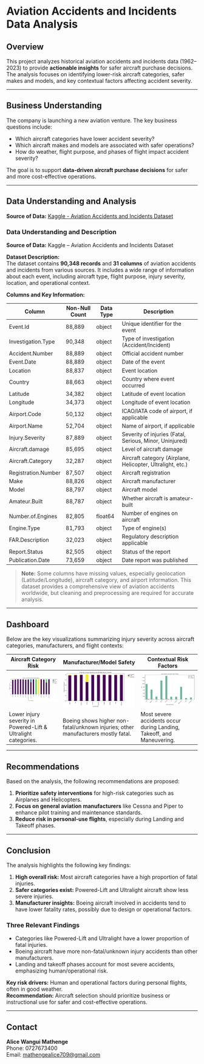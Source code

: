 # Aviation Accidents and Incidents Data Analysis

## Overview
This project analyzes historical aviation accidents and incidents data (1962–2023) to provide **actionable insights** for safer aircraft purchase decisions. The analysis focuses on identifying lower-risk aircraft categories, safer makes and models, and key contextual factors affecting accident severity.

---

## Business Understanding
The company is launching a new aviation venture. The key business questions include:

- Which aircraft categories have lower accident severity?
- Which aircraft makes and models are associated with safer operations?
- How do weather, flight purpose, and phases of flight impact accident severity?

The goal is to support **data-driven aircraft purchase decisions** for safer and more cost-effective operations.

---

## Data Understanding and Analysis

**Source of Data:** [Kaggle - Aviation Accidents and Incidents Dataset](https://www.kaggle.com/)  

### Data Understanding and Description

**Source of Data:** Kaggle – Aviation Accidents and Incidents Dataset  

**Dataset Description:**  
The dataset contains **90,348 records** and **31 columns** of aviation accidents and incidents from various sources. It includes a wide range of information about each event, including aircraft type, flight purpose, injury severity, location, and operational context.


**Columns and Key Information:**  

| Column                     | Non-Null Count | Data Type | Description |
|----------------------------|---------------|-----------|-------------|
| Event.Id                   | 88,889        | object    | Unique identifier for the event |
| Investigation.Type         | 90,348        | object    | Type of investigation (Accident/Incident) |
| Accident.Number            | 88,889        | object    | Official accident number |
| Event.Date                 | 88,889        | object    | Date of the event |
| Location                   | 88,837        | object    | Event location |
| Country                    | 88,663        | object    | Country where event occurred |
| Latitude                   | 34,382        | object    | Latitude of event location |
| Longitude                  | 34,373        | object    | Longitude of event location |
| Airport.Code               | 50,132        | object    | ICAO/IATA code of airport, if applicable |
| Airport.Name               | 52,704        | object    | Name of airport, if applicable |
| Injury.Severity            | 87,889        | object    | Severity of injuries (Fatal, Serious, Minor, Uninjured) |
| Aircraft.damage            | 85,695        | object    | Level of aircraft damage |
| Aircraft.Category          | 32,287        | object    | Aircraft category (Airplane, Helicopter, Ultralight, etc.) |
| Registration.Number        | 87,507        | object    | Aircraft registration |
| Make                       | 88,826        | object    | Aircraft manufacturer |
| Model                      | 88,797        | object    | Aircraft model |
| Amateur.Built              | 88,787        | object    | Whether aircraft is amateur-built |
| Number.of.Engines          | 82,805        | float64   | Number of engines on aircraft |
| Engine.Type                | 81,793        | object    | Type of engine(s) |
| FAR.Description            | 32,023        | object    | Regulatory description applicable |
| Report.Status              | 82,505        | object    | Status of the report |
| Publication.Date           | 73,659        | object    | Date report was published |

> **Note:** Some columns have missing values, especially geolocation (Latitude/Longitude), aircraft category, and airport information. This dataset provides a comprehensive view of aviation accidents worldwide, but cleaning and preprocessing are required for accurate analysis.


---

## Dashboard

Below are the key visualizations summarizing injury severity across aircraft categories, manufacturers, and flight contexts:

| Aircraft Category Risk | Manufacturer/Model Safety | Contextual Risk Factors |
|------------------------|--------------------------|------------------------|
| ![Aircraft Category](visualizations/proportion_injury_severity_by_aircraft.png) | ![Aircraft Make](visualizations/proportion_injury_severity_by_make.png) | ![Flight Phase](visualizations/injury_by_phase.png) |
| Lower injury severity in Powered-Lift & Ultralight categories. | Boeing shows higher non-fatal/unknown injuries; other manufacturers mostly fatal. | Most severe accidents occur during Landing, Takeoff, and Maneuvering. |

---

## Recommendations
Based on the analysis, the following recommendations are proposed:

1. **Prioritize safety interventions** for high-risk categories such as Airplanes and Helicopters.
2. **Focus on general aviation manufacturers** like Cessna and Piper to enhance pilot training and maintenance standards.
3. **Reduce risk in personal-use flights**, especially during Landing and Takeoff phases.

---

## Conclusion
The analysis highlights the following key findings:

1. **High overall risk:** Most aircraft categories have a high proportion of fatal injuries.  
2. **Safer categories exist:** Powered-Lift and Ultralight aircraft show less severe injuries.  
3. **Manufacturer insights:** Boeing aircraft involved in accidents tend to have lower fatality rates, possibly due to design or operational factors.  


### Three Relevant Findings
- Categories like Powered-Lift and Ultralight have a lower proportion of fatal injuries.  
- Boeing aircraft have more non-fatal/unknown injury accidents than other manufacturers.  
- Landing and takeoff phases account for most severe accidents, emphasizing human/operational risk.

**Key risk drivers:** Human and operational factors during personal flights, often in good weather.  
**Recommendation:** Aircraft selection should prioritize business or instructional use for safer and cost-effective operations.

---

## Contact
**Alice Wangui Mathenge**  
Phone: 0727673400  
Email: mathengealice709@gmail.com
